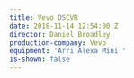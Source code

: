 ```yaml
---
title: Vevo DSCVR
date: 2018-11-14 12:54:00 Z
director: Daniel Broadley
production-company: Vevo
equipment: 'Arri Alexa Mini '
is-shown: false
---
```


